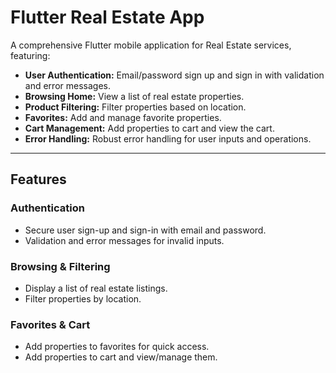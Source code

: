 # Flutter Real Estate App

A comprehensive Flutter mobile application for Real Estate services, featuring:

- **User Authentication:** Email/password sign up and sign in with validation and error messages.
- **Browsing Home:** View a list of real estate properties.
- **Product Filtering:** Filter properties based on location.
- **Favorites:** Add and manage favorite properties.
- **Cart Management:** Add properties to cart and view the cart.
- **Error Handling:** Robust error handling for user inputs and operations.

---

## Features

### Authentication
- Secure user sign-up and sign-in with email and password.
- Validation and error messages for invalid inputs.

### Browsing & Filtering
- Display a list of real estate listings.
- Filter properties by location.

### Favorites & Cart
- Add properties to favorites for quick access.
- Add properties to cart and view/manage them.


